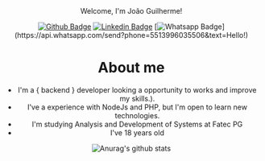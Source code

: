 <div align="center">
Welcome, I'm João Guilherme!



[![Github Badge](https://img.shields.io/badge/-Github-000?style=flat-square&logo=Github&logoColor=white&link=https://github.com/fagnerpsantos)](https://github.com/jgsouzadev)
[![Linkedin Badge](https://img.shields.io/badge/-LinkedIn-blue?style=flat-square&logo=Linkedin&logoColor=white&link=https://www.linkedin.com/in/jo%C3%A3o-guilherme-de-souza-40b427195/)](https://www.linkedin.com/in/jo%C3%A3o-guilherme-de-souza-40b427195/)
[![Whatsapp Badge](https://img.shields.io/badge/-Whatsapp-4CA143?style=flat-square&labelColor=4CA143&logo=whatsapp&logoColor=white&link=https://api.whatsapp.com/send?phone=5513996035506&text=Eai!)](https://api.whatsapp.com/send?phone=5513996035506&text=Hello!)


<h1>About me</h1>

<ul>
<li>I'm a { backend } developer looking a opportunity to works and improve my skills.).</li>

<li>I've a experience with NodeJs and PHP, but I'm open to learn new technologies.</li> 

<li>I'm studying Analysis and Development of Systems at Fatec PG</li>

<li>I've 18 years old </li>

</ul>

![Anurag's github stats](https://github-readme-stats.vercel.app/api?username=jgsouzadev&show_icons=true&theme=radical)

</div>
